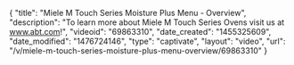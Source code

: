 {
    "title": "Miele M Touch Series Moisture Plus Menu - Overview",
    "description": "To learn more about Miele M Touch Series Ovens visit us at www.abt.com!",
    "videoid": "69863310",
    "date_created": "1455325609",
    "date_modified": "1476724146",
    "type": "captivate",
    "layout": "video",
    "url": "\/v\/miele-m-touch-series-moisture-plus-menu-overview\/69863310"
}